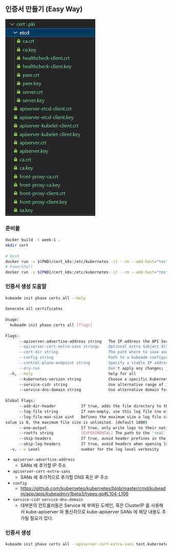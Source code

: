 ## 인증서 만들기 (Easy Way)

![cert-deped](image/cert_list.png)

### 준비물

````bash
docker build -t week-1 .
mkdir cert

# Bash
docker run -v $(PWD)/cert_k8s:/etc/kubernetes -it --rm --add-host="test.kubernetes.local:127.0.0.1" week-1 bash
# PowerShell
docker run -v ${PWD}/cert_k8s:/etc/kubernetes -it --rm --add-host="test.kubernetes.local:127.0.0.1" week-1 bash
````

### 인증서 생성 도움말

```bash
kubeadm init phase certs all --help

Generate all certificates

Usage:
  kubeadm init phase certs all [flags]

Flags:
      --apiserver-advertise-address string   The IP address the API Server will advertise it's listening on. If not set the default network interface will be used.
      --apiserver-cert-extra-sans strings    Optional extra Subject Alternative Names (SANs) to use for the API Server serving certificate. Can be both IP addresses and DNS names.
      --cert-dir string                      The path where to save and store the certificates. (default "/etc/kubernetes/pki")
      --config string                        Path to a kubeadm configuration file.
      --control-plane-endpoint string        Specify a stable IP address or DNS name for the control plane.
      --dry-run                              Don't apply any changes; just output what would be done.
  -h, --help                                 help for all
      --kubernetes-version string            Choose a specific Kubernetes version for the control plane. (default "stable-1")
      --service-cidr string                  Use alternative range of IP address for service VIPs. (default "10.96.0.0/12")
      --service-dns-domain string            Use alternative domain for services, e.g. "myorg.internal". (default "cluster.local")

Global Flags:
      --add-dir-header           If true, adds the file directory to the header of the log messages
      --log-file string          If non-empty, use this log file (no effect when -logtostderr=true)
      --log-file-max-size uint   Defines the maximum size a log file can grow to (no effect when -logtostderr=true). Unit is megabytes. If the 
value is 0, the maximum file size is unlimited. (default 1800)
      --one-output               If true, only write logs to their native severity level (vs also writing to each lower severity level; no effect when -logtostderr=true)
      --rootfs string            [EXPERIMENTAL] The path to the 'real' host root filesystem.
      --skip-headers             If true, avoid header prefixes in the log messages
      --skip-log-headers         If true, avoid headers when opening log files (no effect when -logtostderr=true)
  -v, --v Level                  number for the log level verbosity
```



- `apiserver-advertise-address`
  - SANs 에 추가할 IP 주소
- `apiserver-cert-extra-sans`
  - SANs 에 추가적으로 추가할 DNS 혹은 IP 주소
- `config`
  - https://github.com/kubernetes/kubernetes/blob/master/cmd/kubeadm/app/apis/kubeadm/v1beta3/types.go#L104-L106
- `service-cidr` `service-dns-domain`
  - 대부분의 컨트롤러들은 Service 에 부여된 도메인, 혹은 ClusterIP 를 사용해서 kube-apiserver 와 통신하므로 kube-apiserver SANs 에 해당 내용도 추가될 필요가 있다.

### 인증서 생성

```bash
kubeadm init phase certs all --apiserver-cert-extra-sans test.kubernetes.local
```

